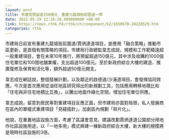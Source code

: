 ```yaml
---
layout: post
title: 市建局預留逾150億元　重建九龍城衙前圍道一帶
date: 2022-05-29 12:16:26.000000000 +08:00
link: https://news.rthk.hk/rthk/ch/component/k2/1650670-20220529.htm
categories: rthk
---
```


市建局日前宣布重建九龍城衙前圍道/賈炳達道項目，是應用「融合策略」推動市區更新，是首個有關策略的項目。市建局行政總監韋志成說，規模和工作範疇遠超一般重建項目，會在未來10年推行，將預留超過150億元，其中涉及收購約1000個住宅單位和100間地舖業權，支出超過100億元。至於新政府綜合大樓的建造、推廣復修及保育和活化等，額外超過50億元開支。

韋志成在網誌說，整個發展計劃，以及鄰近的啟德道/沙浦道項目，會發揮協同效應。今次是首次應用從油旺地區研究得出的新規劃工具，包括應用轉移地積比和「住宅與非住宅地積比互換」，以騰出地面作綠化空間，增加住宅單位供應。

韋志成說，留意到居民等對重建項目反應正面，但市建局亦面對局限，私人發展商在區內的單幢式重建項目「見縫插針」，加劇區內規劃「碎片化」。

他說，在重置地區設施方面，考慮了區議會意見，建議改劃賈炳達道公園部分用地作社區設施用途，以「一地多用」模式興建一棟新政府綜合大樓，新大樓的規模將是現時社區設施的3倍。
